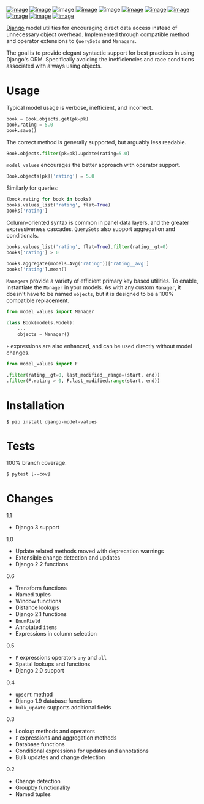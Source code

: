 [![image](https://img.shields.io/pypi/v/django-model-values.svg)](https://pypi.org/project/django-model-values/)
[![image](https://img.shields.io/pypi/pyversions/django-model-values.svg)](https://python3statement.org)
![image](https://img.shields.io/pypi/djversions/django-model-values.svg)
[![image](https://pepy.tech/badge/django-model-values)](https://pepy.tech/project/django-model-values)
![image](https://img.shields.io/pypi/status/django-model-values.svg)
[![image](https://img.shields.io/travis/coady/django-model-values.svg)](https://travis-ci.org/coady/django-model-values)
[![image](https://img.shields.io/codecov/c/github/coady/django-model-values.svg)](https://codecov.io/github/coady/django-model-values)
[![image](https://readthedocs.org/projects/django-model-values/badge)](https://django-model-values.readthedocs.io)
[![image](https://requires.io/github/coady/django-model-values/requirements.svg)](https://requires.io/github/coady/django-model-values/requirements/)
[![image](https://api.codeclimate.com/v1/badges/908dc0b46fdda69109ce/maintainability)](https://codeclimate.com/github/coady/django-model-values/maintainability)
[![image](https://img.shields.io/badge/code%20style-black-000000.svg)](https://pypi.org/project/black/)

[Django](https://docs.djangoproject.com) model utilities for encouraging
direct data access instead of unnecessary object overhead. Implemented
through compatible method and operator extensions to `QuerySets` and
`Managers`.

The goal is to provide elegant syntactic support for best practices in
using Django's ORM. Specifically avoiding the inefficiencies and race
conditions associated with always using objects.

# Usage

Typical model usage is verbose, inefficient, and incorrect.

```python
book = Book.objects.get(pk=pk)
book.rating = 5.0
book.save()
```

The correct method is generally supported, but arguably less readable.

```python
Book.objects.filter(pk=pk).update(rating=5.0)
```

`model_values` encourages the better approach with operator support.

```python
Book.objects[pk]['rating'] = 5.0
```

Similarly for queries:

```python
(book.rating for book in books)
books.values_list('rating', flat=True)
books['rating']
```

Column-oriented syntax is common in panel data layers, and the greater
expressiveness cascades. `QuerySets` also support aggregation and
conditionals.

```python
books.values_list('rating', flat=True).filter(rating__gt=0)
books['rating'] > 0

books.aggregate(models.Avg('rating'))['rating__avg']
books['rating'].mean()
```

`Managers` provide a variety of efficient primary key based utilities.
To enable, instantiate the `Manager` in your models. As with any custom
`Manager`, it doesn't have to be named `objects`, but it is designed to
be a 100% compatible replacement.

```python
from model_values import Manager

class Book(models.Model):
    ...
    objects = Manager()
```

`F` expressions are also enhanced, and can be used directly without
model changes.

```python
from model_values import F

.filter(rating__gt=0, last_modified__range=(start, end))
.filter(F.rating > 0, F.last_modified.range(start, end))
```

# Installation

    $ pip install django-model-values

# Tests
100% branch coverage.

    $ pytest [--cov]

# Changes
1.1
* Django 3 support

1.0
* Update related methods moved with deprecation warnings
* Extensible change detection and updates
* Django 2.2 functions

0.6
* Transform functions
* Named tuples
* Window functions
* Distance lookups
* Django 2.1 functions
* `EnumField`
* Annotated `items`
* Expressions in column selection

0.5
* `F` expressions operators `any` and `all`
* Spatial lookups and functions
* Django 2.0 support

0.4
* `upsert` method
* Django 1.9 database functions
* `bulk_update` supports additional fields

0.3
* Lookup methods and operators
* `F` expressions and aggregation methods
* Database functions
* Conditional expressions for updates and annotations
* Bulk updates and change detection

0.2
* Change detection
* Groupby functionality
* Named tuples
